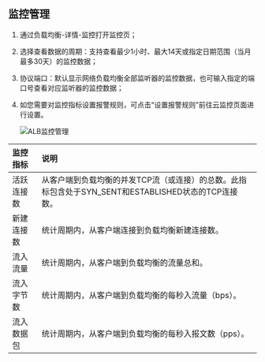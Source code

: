 ## 监控管理

1. 通过负载均衡-详情-监控打开监控页；

1. 选择查看数据的周期：支持查看最少1小时、最大14天或指定日期范围（当月最多30天）的监控数据；

1. 协议端口：默认显示网络负载均衡全部监听器的监控数据，也可输入指定的端口号查看对应监听器的监控数据；

1. 如您需要对监控指标设置报警规则，可点击“设置报警规则”前往云监控页面进行设置。

	![ALB监控管理](https://github.com/jdcloudcom/cn/blob/master/image/Networking/ALB/ALB-038.png)


| 监控指标	| 说明	|
| :- | :- |
|活跃连接数	|从客户端到负载均衡的并发TCP流（或连接）的总数。此指标包含处于SYN_SENT和ESTABLISHED状态的TCP连接数。	|
|新建连接数	|统计周期内，从客户端连接到负载均衡新建连接数。	|
|流入流量	|统计周期内，从客户端到负载均衡的流量总和。	|
|流入字节数	|统计周期内，从客户端到负载均衡的每秒入流量（bps）。	|
|流入数据包	|统计周期内，从客户端到负载均衡的每秒入报文数（pps）。	|


